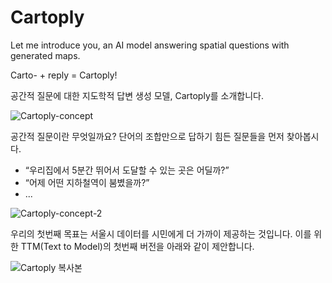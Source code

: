 # Cartoply
Let me introduce you, an AI model answering spatial questions with generated maps.

Carto- + reply = Cartoply!

공간적 질문에 대한 지도학적 답변 생성 모델, Cartoply를 소개합니다.


![Cartoply-concept](https://github.com/changhyeon743/Cartoply/assets/25363178/0e5cc1ff-99c0-4fcb-8f68-1e58dd8d15f6)


공간적 질문이란 무엇일까요?
단어의 조합만으로 답하기 힘든 질문들을 먼저 찾아봅시다.

- “우리집에서 5분간 뛰어서 도달할 수 있는 곳은 어딜까?”
- “어제 어떤 지하철역이 붐볐을까?”
- ...

![Cartoply-concept-2](https://github.com/changhyeon743/Cartoply/assets/25363178/51517f6c-c13d-4405-99d8-2f9b96c03c8c)


우리의 첫번째 목표는 서울시 데이터를 시민에게 더 가까이 제공하는 것입니다.
이를 위한 TTM(Text to Model)의 첫번째 버전을 아래와 같이 제안합니다.

![Cartoply 복사본](https://github.com/changhyeon743/Cartoply/assets/25363178/4696b6d8-c593-49db-8cb3-910644ddaf1c)
